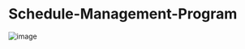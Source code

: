 # Schedule-Management-Program
![image](https://github.com/user-attachments/assets/ede5b1b0-979d-46f0-8f8b-5231ef84394e)
